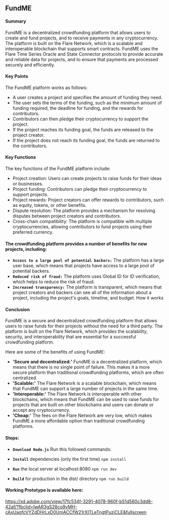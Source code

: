 ## FundME

#### Summary

FundME is a decentralized crowdfunding platform that allows users to create and fund projects, and to receive payments in any cryptocurrency. The platform is built on the Flare Network, which is a scalable and interoperable blockchain that supports smart contracts. FundME uses the Flare Time Series Oracle and State Connector protocols to provide accurate and reliable data for projects, and to ensure that payments are processed securely and efficiently.

#### Key Points

The FundME platform works as follows:

- A user creates a project and specifies the amount of funding they need.
- The user sets the terms of the funding, such as the minimum amount of funding required, the deadline for funding, and the rewards for contributors.
- Contributors can then pledge their cryptocurrency to support the project.
- If the project reaches its funding goal, the funds are released to the project creator.
- If the project does not reach its funding goal, the funds are returned to the contributors.


#### Key Functions

The key functions of the FundME platform include:

- Project creation: Users can create projects to raise funds for their ideas or businesses.
- Project funding: Contributors can pledge their cryptocurrency to support projects.
- Project rewards: Project creators can offer rewards to contributors, such as equity, tokens, or other benefits.
- Dispute resolution: The platform provides a mechanism for resolving disputes between project creators and contributors.
- Cross-chain compatibility: The platform is compatible with multiple cryptocurrencies, allowing contributors to fund projects using their preferred currency.

#### The crowdfunding platform provides a number of benefits for new projects, including:

- **`Access to a large pool of potential backers:`** The platform has a large user base, which means that projects have access to a large pool of potential backers.
- **`Reduced risk of fraud:`** The platform uses Global ID for ID verification, which helps to reduce the risk of fraud.
- **`Increased transparency:`** The platform is transparent, which means that project creators and backers can see all of the information about a project, including the project's goals, timeline, and budget.
How it works


#### Conclusion

FundME is a secure and decentralized crowdfunding platform that allows users to raise funds for their projects without the need for a third party. The platform is built on the Flare Network, which provides the scalability, security, and interoperability that are essential for a successful crowdfunding platform.

Here are some of the benefits of using FundME:

- **'Secure and decentralized:'** FundME is a decentralized platform, which means that there is no single point of failure. This makes it a more secure platform than traditional crowdfunding platforms, which are often centralized.
- **'Scalable:'** The Flare Network is a scalable blockchain, which means that FundME can support a large number of projects in the same time.
- **'Interoperable:'** The Flare Network is interoperable with other blockchains, which means that FundME can be used to raise funds for projects that are built on other blockchains and users can donate or accept any cryptocurrency.
- **'Cheap:'** The fees on the Flare Network are very low, which makes FundME a more affordable option than traditional crowdfunding platforms.


#### Steps:

- **`Download Node.js`** Run this followed commands:

- **`Install`** dependencies (only the first time)
`npm install`

- **`Run`** the local server at localhost:8080
`npm run dev`

- **`Build`** for production in the dist/ directory
`npm run build`

#### Working Prototype is available here:

https://xd.adobe.com/view/17fc534f-3291-4078-960f-b51d560c3dd8-42af/?fbclid=IwAR3gS28co9vMH-cAxUagfcVYZdDHrLxD0UmACCfW21rXITLeTngtPuziCLE&fullscreen



